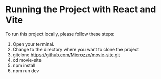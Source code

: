 # Running the Project with React and Vite

To run this project locally, please follow these steps:

1. Open your terminal.
2. Change to the directory where you want to clone the project
3. gitclone https://github.com/Microzzx/movie-site.git
4. cd movie-site
5. npm install
6. npm run dev
